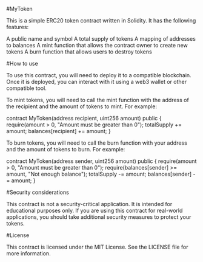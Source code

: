 #MyToken

This is a simple ERC20 token contract written in Solidity. It has the following features:

A public name and symbol
A total supply of tokens
A mapping of addresses to balances
A mint function that allows the contract owner to create new tokens
A burn function that allows users to destroy tokens

#How to use

To use this contract, you will need to deploy it to a compatible blockchain. Once it is deployed, you can interact with it using a web3 wallet or other compatible tool.

To mint tokens, you will need to call the mint function with the address of the recipient and the amount of tokens to mint. For example:

contract MyToken(address recipient, uint256 amount) public {
require(amount > 0, "Amount must be greater than 0");
totalSupply += amount;
balances[recipient] += amount;
}

To burn tokens, you will need to call the burn function with your address and the amount of tokens to burn. For example:

contract MyToken(address sender, uint256 amount) public {
require(amount > 0, "Amount must be greater than 0");
require(balances[sender] >= amount, "Not enough balance");
totalSupply -= amount;
balances[sender] -= amount;
}

#Security considerations

This contract is not a security-critical application. It is intended for educational purposes only. If you are using this contract for real-world applications, you should take additional security measures to protect your tokens.

#License

This contract is licensed under the MIT License. See the LICENSE file for more information.
